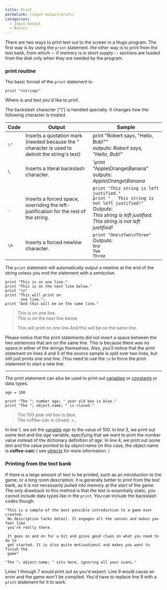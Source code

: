 ```yaml
---
title: Print
permalink: /input-output/print/
categories: 
  - Input-Output
  - Basics
---
```


There are two ways to print text out to the screen in a Hugo program.
The first way is by using the `print` statement. the other way is to
print from the text bank, from which -- if memory is in short supply --
sections are loaded from the disk only when they are needed by the
program.

### print routine

The basic format of the `print` statement is:

    print "<string>"

Where <string> is and text you'd like to print.

The backslash character ("\\") is handled specially. It changes how the
following character is treated.

| Code | Output | Sample |
|------|--------|--------|
| `\"`   | Inserts a quotation mark (needed because the " character is used to delimit the string's text) | print "Robert says, \"Hello, Bob!\""<br>outputs: *Robert says, "Hello, Bob!"* |
| `\`   | Inserts a literal backslash character. | `print "Apple\\Orange\\Banana"<br>outputs: *Apple\Orange\Banana* |
| `_` | Inserts a forced space, overriding the left-justification for the rest of the string. | `print "This string is left justified."`<br>`print "_  This string is not left justified!"`<br>Outputs:<br>*This string is left justified.*<br>*This string is not left justified!* |
| `\n` | Inserts a forced newline character. | `print "One\nTwo\nThree"`<br>Outputs:<br>`One`<br>`Two`<br>`Three` |

The `print` statement will automatically output a newline at the end of
the string unless you end the statement with a semicolon.

```
print "This is on one line."
print "This is on the next line below."
print "\n"
print "This will print on
       one line.";
print "And this will be on the same line."
```

>This is on one line.  
>This is on the next line below.
>
>This will print on one line.And this will be on the same line.

Please notice that the print statements did not insert a space between
the two sentences that are on the same line. This is because there was
no space in either of the strings themselves. Also, you'll notice that
the print statement on lines 4 and 5 of the source sample is split over
two lines, but still just prints one one line. (You need to use the `\n`
to force the print statement to start a new line.

------------------------------------------------------------------------

The print statement can also be used to print out
[variables](variables) or [constants](constants)
or data types.

```
age = 100

print "The "; number age; " year old box is blue."
print "The "; object.name; " is closed."
```

>The 100 year old box is blue.  
>The coffee-can is closed.
>&gt;_

In line 1, we set the [variable](Variables) *age* to the
value of 100.
In line 3, we print out some text and the *age* variable, specifying
that we want to print the number value instead of the dictionary
definition of *age*.
In line 4, we print out some text and the value pointed to by
*object.name* (in this case, the object.name is **coffee-can**) ( see
[objects](objects) for more information. )

### Printing from the text bank

If there is a large amount of text to be printed, such as an
introduction to the game, or a long room description, it is generally
better to print from the text bank, as it is not necessarily pulled into
memory at the start of the game. The only drawback to this method is
that the text is essentially static, you cannot include data types like
in the `print`. You can include the backslash codes though.

```
"This is a sample of the best possible introduction to a game ever created.
 No description lacks detail. It engages all the senses and makes you feel like
 you're really there.

 It goes on and on for a bit and gives good clues on what you need to do to
 get started. It is also quite motivational and makes you want to finish the
 game"

"The "; object.name; " sits here, ignoring all your scans."
```

Lines 1 through 7 would print out as you'd expect. Line 9 would cause an
error and the game won't be compiled. You'd have to replace line 9 with
a `print` statement for it to work.
